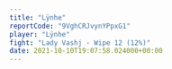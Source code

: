 ```yaml
---
title: "Lÿnhe"
reportCode: "9VghCRJvynYPpxG1"
player: "Lÿnhe"
fight: "Lady Vashj - Wipe 12 (12%)"
date: 2021-10-10T19:07:58.024000+00:00
---
```

